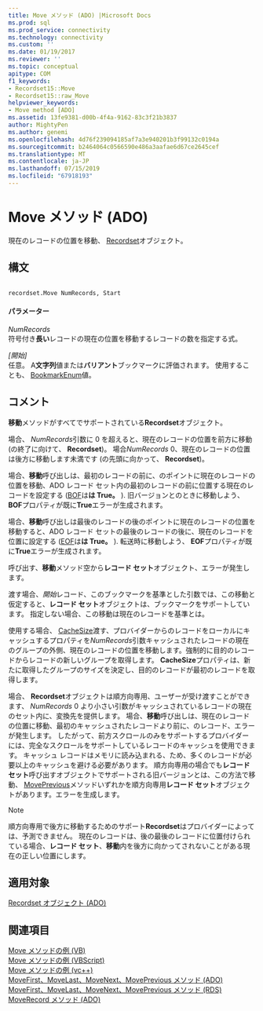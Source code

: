 ```yaml
---
title: Move メソッド (ADO) |Microsoft Docs
ms.prod: sql
ms.prod_service: connectivity
ms.technology: connectivity
ms.custom: ''
ms.date: 01/19/2017
ms.reviewer: ''
ms.topic: conceptual
apitype: COM
f1_keywords:
- Recordset15::Move
- Recordset15::raw_Move
helpviewer_keywords:
- Move method [ADO]
ms.assetid: 13fe9381-d00b-4f4a-9162-83c3f21b3837
author: MightyPen
ms.author: genemi
ms.openlocfilehash: 4d76f239094185af7a3e940201b3f99132c0194a
ms.sourcegitcommit: b2464064c0566590e486a3aafae6d67ce2645cef
ms.translationtype: MT
ms.contentlocale: ja-JP
ms.lasthandoff: 07/15/2019
ms.locfileid: "67918193"
---
```

# <a name="move-method-ado"></a>Move メソッド (ADO)
現在のレコードの位置を移動、 [Recordset](../../../ado/reference/ado-api/recordset-object-ado.md)オブジェクト。  
  
## <a name="syntax"></a>構文  
  
```  
  
recordset.Move NumRecords, Start  
```  
  
#### <a name="parameters"></a>パラメーター  
 *NumRecords*  
 符号付き**長い**レコードの現在の位置を移動するレコードの数を指定する式。  
  
 *[開始]*  
 任意。 A**文字列**値または**バリアント**ブックマークに評価されます。 使用することも、 [BookmarkEnum](../../../ado/reference/ado-api/bookmarkenum.md)値。  
  
## <a name="remarks"></a>コメント  
 **移動**メソッドがすべてでサポートされている**Recordset**オブジェクト。  
  
 場合、 *NumRecords*引数に 0 を超えると、現在のレコードの位置を前方に移動 (の終了に向けて、 **Recordset**)。 場合*NumRecords* 0、現在のレコードの位置は後方に移動します未満です (の先頭に向かって、 **Recordset**)。  
  
 場合、**移動**呼び出しは、最初のレコードの前に、のポイントに現在のレコードの位置を移動、ADO レコード セット内の最初のレコードの前に位置する現在のレコードを設定する ([BOF](../../../ado/reference/ado-api/bof-eof-properties-ado.md)は**は True。** ). 旧バージョンとのときに移動しよう、 **BOF**プロパティが既に**True**エラーが生成されます。  
  
 場合、**移動**呼び出しは最後のレコードの後のポイントに現在のレコードの位置を移動すると、ADO レコード セットの最後のレコードの後に、現在のレコードを位置に設定する ([EOF](../../../ado/reference/ado-api/bof-eof-properties-ado.md)は**は True。** ). 転送時に移動しよう、 **EOF**プロパティが既に**True**エラーが生成されます。  
  
 呼び出す、**移動**メソッド空から**レコード セット**オブジェクト、エラーが発生します。  
  
 渡す場合、*開始*レコード、このブックマークを基準とした引数では、この移動と仮定すると、**レコード セット**オブジェクトは、ブックマークをサポートしています。 指定しない場合、この移動は現在のレコードを基準とは。  
  
 使用する場合、 [CacheSize](../../../ado/reference/ado-api/cachesize-property-ado.md)渡す、プロバイダーからのレコードをローカルにキャッシュするプロパティを*NumRecords*引数キャッシュされたレコードの現在のグループの外側、現在のレコードの位置を移動します。強制的に目的のレコードからレコードの新しいグループを取得します。 **CacheSize**プロパティは、新たに取得したグループのサイズを決定し、目的のレコードが最初のレコードを取得します。  
  
 場合、 **Recordset**オブジェクトは順方向専用、ユーザーが受け渡すことができます、 *NumRecords* 0 より小さい引数がキャッシュされているレコードの現在のセット内に、変換先を提供します。 場合、**移動**呼び出しは、現在のレコードの位置に移動、最初のキャッシュされたレコードより前に、のレコード、エラーが発生します。 したがって、前方スクロールのみをサポートするプロバイダーには、完全なスクロールをサポートしているレコードのキャッシュを使用できます。 キャッシュ レコードはメモリに読み込まれる、ため、多くのレコードが必要以上のキャッシュを避ける必要があります。 順方向専用の場合でも**レコード セット**呼び出すオブジェクトでサポートされる旧バージョンとは、この方法で移動、 [MovePrevious](../../../ado/reference/ado-api/movefirst-movelast-movenext-and-moveprevious-methods-ado.md)メソッドいずれかを順方向専用**レコード セット**オブジェクトがあります。エラーを生成します。  
  
> [!NOTE]
>  順方向専用で後方に移動するためのサポート**Recordset**はプロバイダーによっては、予測できません。 現在のレコードは、後の最後のレコードに位置付けられている場合、**レコード セット**、**移動**内を後方に向かってされないことがある現在の正しい位置にします。  
  
## <a name="applies-to"></a>適用対象  
 [Recordset オブジェクト (ADO)](../../../ado/reference/ado-api/recordset-object-ado.md)  
  
## <a name="see-also"></a>関連項目  
 [Move メソッドの例 (VB)](../../../ado/reference/ado-api/move-method-example-vb.md)   
 [Move メソッドの例 (VBScript)](../../../ado/reference/ado-api/move-method-example-vbscript.md)   
 [Move メソッドの例 (vc++)](../../../ado/reference/ado-api/move-method-example-vc.md)   
 [MoveFirst、MoveLast、MoveNext、MovePrevious メソッド (ADO)](../../../ado/reference/ado-api/movefirst-movelast-movenext-and-moveprevious-methods-ado.md)   
 [MoveFirst、MoveLast、MoveNext、MovePrevious メソッド (RDS)](../../../ado/reference/rds-api/movefirst-movelast-movenext-and-moveprevious-methods-rds.md)   
 [MoveRecord メソッド (ADO)](../../../ado/reference/ado-api/moverecord-method-ado.md)
